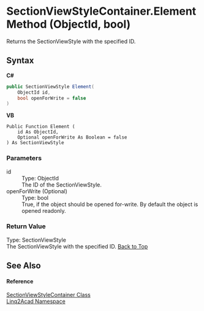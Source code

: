# SectionViewStyleContainer.Element Method (ObjectId, bool)
 

Returns the SectionViewStyle with the specified ID.

## Syntax

**C#**<br />
``` C#
public SectionViewStyle Element(
	ObjectId id,
	bool openForWrite = false
)
```

**VB**<br />
``` VB
Public Function Element ( 
	id As ObjectId,
	Optional openForWrite As Boolean = false
) As SectionViewStyle
```


### Parameters
<dl><dt>id</dt><dd>Type: ObjectId<br />The ID of the SectionViewStyle.</dd><dt>openForWrite (Optional)</dt><dd>Type: bool<br />True, if the object should be opened for-write. By default the object is opened readonly.</dd></dl>

### Return Value
Type: SectionViewStyle<br />The SectionViewStyle with the specified ID.
<a href="#SectionViewStyleContainerElement-Method-ObjectId-bool">Back to Top</a>

## See Also


#### Reference
<a href="T_Linq2Acad_SectionViewStyleContainer.md#SectionViewStyleContainer-Class">SectionViewStyleContainer Class</a><br /><a href="N_Linq2Acad.md#Linq2Acad-Namespace">Linq2Acad Namespace</a><br />
